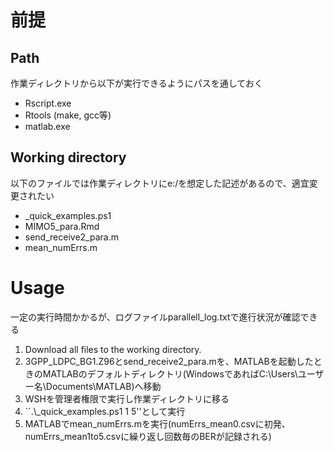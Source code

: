# 前提
## Path
作業ディレクトリから以下が実行できるようにパスを通しておく
- Rscript.exe
- Rtools (make, gcc等)
- matlab.exe

## Working directory
以下のファイルでは作業ディレクトリにe:/を想定した記述があるので、適宜変更されたい
- _quick_examples.ps1
- MIMO5_para.Rmd
- send_receive2_para.m
- mean_numErrs.m

# Usage
一定の実行時間かかるが、ログファイルparallell_log.txtで進行状況が確認できる

1. Download all files to the working directory.
2. 3GPP_LDPC_BG1.Z96とsend_receive2_para.mを、MATLABを起動したときのMATLABのデフォルトディレクトリ(WindowsであればC:\Users\ユーザー名\Documents\MATLAB)へ移動
3. WSHを管理者権限で実行し作業ディレクトリに移る
4. ``.\\_quick_examples.ps1 1 5''として実行
5. MATLABでmean_numErrs.mを実行(numErrs_mean0.csvに初発、numErrs_mean1to5.csvに繰り返し回数毎のBERが記録される)
